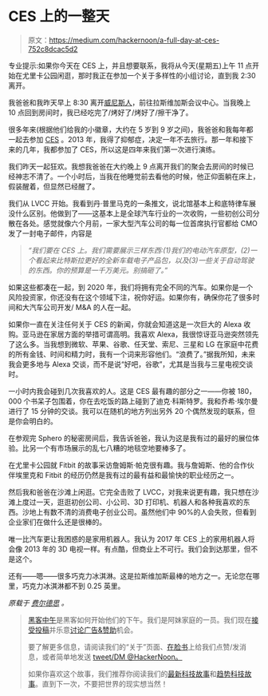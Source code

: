 # CES 上的一整天

> 原文：<https://medium.com/hackernoon/a-full-day-at-ces-752c8dcac5d2>

专业提示:如果你今天在 CES 上，并且想要联系，我将从今天(星期五)上午 11 点开始在尤里卡公园闲逛，那时我正在参加一个关于多样性的小组讨论，直到我 2:30 离开。

我爸爸和我昨天早上 8:30 离开[威尼斯人](https://hackernoon.com/tagged/venetian)，前往拉斯维加斯会议中心。当我晚上 10 点回到房间时，我已经吃完了/烤好了/烤好了/擦干净了。

很多年来(根据他们给我的小徽章，大约在 5 岁到 9 岁之间)，我爸爸和我每年都一起去参加 [CES](https://hackernoon.com/tagged/ces) 。2013 年，我得了抑郁症，决定一年不去旅行。那一年和接下来的几年，我都参加了 CES，所以这是四年来我们第一次进行演练。

我们昨天一起狂欢。我想我爸爸在大约晚上 9 点离开我们的聚会去房间的时候已经神志不清了。一个小时后，当我在他睡觉前去看他的时候，他正仰面躺在床上，假装醒着，但显然已经醒了。

我们从 LVCC 开始。我看到丹·普里马克的一条推文，说北馆基本上和底特律车展没什么区别。他做到了——这基本上是全球汽车行业的一次收购，一些初创公司分散在各处。感觉就像六个月前，一家大型汽车公司的每一位首席执行官都给 CMO 发了一封电子邮件，内容是

> *“我们要在 CES 上。我们需要展示三样东西:(1)我们的电动汽车原型，(2)一个看起来比特斯拉更好的全新车载电子产品包，以及(3)一些关于自动驾驶的东西。你的预算是一千万美元。别搞砸了。”*

如果这些都凑在一起，到 2020 年，我们将拥有完全不同的汽车。如果你是一个风险投资家，你还没有在这个领域下注，祝你好运。如果你有，确保你花了很多时间和大汽车公司开发/ M&A 的人在一起。

如果你一直在关注任何关于 CES 的新闻，你就会知道这是一次巨大的 Alexa 收购。亚马逊在家居方面的举措可谓高明。我喜欢 Alexa，我很惊讶亚马逊突然领先了这么多。当我想到微软、苹果、谷歌、任天堂、索尼、三星和 LG 在家庭中花费的所有金钱、时间和精力时，我有一个词来形容他们。“浪费了。”据我所知，未来我会更多地与 Alexa 交谈，而不是说“好吧，谷歌”，尤其是当我与三星电视交谈时。

一小时内我会碰到几次我喜欢的人。这是 CES 最有趣的部分之一——你被 180，000 个书呆子包围着，你在去吃饭的路上碰到了迪克·科斯特罗。我和乔希·埃尔曼进行了 15 分钟的交谈。我可以在随机的地方列出另外 20 个偶然发现的联系，但是你会明白的。

在参观完 Sphero 的秘密房间后，我告诉爸爸，我认为这是我有过的最好的展位体验。比另一个有市场展示的乱七八糟的地毯空地要棒多了。

在尤里卡公园就 Fitbit 的故事采访詹姆斯·帕克很有趣。我与詹姆斯、他的合作伙伴埃里克和 Fitbit 的经历仍然是我有过的最有益和最愉快的职业经历之一。

然后我和爸爸在沙滩上闲逛。它完全击败了 LVCC，对我来说更有趣，我只想在沙滩上度过一天，逛逛初创公司、小公司、3D 打印机、机器人和各种我喜欢的东西。沙地上有数不清的消费电子创业公司。虽然他们中 90%的人会失败，但看到企业家们在做什么还是很棒的。

唯一比汽车更让我困惑的是家用机器人。我认为 2017 年 CES 上的家用机器人将会像 2013 年的 3D 电视一样。有点酷，但商业上不可行。我们会到达那里，但不是这个。

还有——嗯——很多巧克力冰淇淋。这是拉斯维加斯最棒的地方之一。无论您在哪里，巧克力冰淇淋都不到 0.25 英里。

*原载于* [*费尔德思*](http://www.feld.com/archives/2017/01/full-day-ces.html) *。*

> [黑客中午](http://bit.ly/Hackernoon)是黑客如何开始他们的下午。我们是阿妹家庭的一员。我们现在[接受投稿](http://bit.ly/hackernoonsubmission)并乐意[讨论广告&赞助](mailto:partners@amipublications.com)机会。
> 
> 要了解更多信息，请阅读我们的“关于”页面、[在脸书](http://bit.ly/HackernoonFB)上给我们点赞/发消息，或者简单地发送 [tweet/DM @HackerNoon。](https://goo.gl/k7XYbx)
> 
> 如果你喜欢这个故事，我们推荐你阅读我们的[最新科技故事](http://bit.ly/hackernoonlatestt)和[趋势科技故事](https://hackernoon.com/trending)。直到下一次，不要把世界的现实想当然！